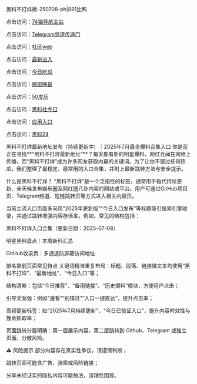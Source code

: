 黑料不打烊微-250708-ph|881比鸭

点击访问：<a href="https://74mao.com/">74猫导航主站</a>

点击访问：<a href="https://74mao.com/">Telegram频道传送门</a>

点击访问：<a href="https://hj-337.pages.dev/">社区web</a>

点击访问：<a href="https://hj-348.pages.dev/">最新进入</a>

点击访问：<a href="https://gdas.pages.dev/">今日吃瓜</a>

点击访问：<a href="https://jha.pages.dev/">微密圈最</a>

点击访问：<a href="https://sdbsd.pages.dev/">50度灰</a>

点击访问：<a href="https://gbs-3wd.pages.dev/">黑料社今日</a>

点击访问：<a href="https://sdfsh.pages.dev/">应用入口</a>

点击访问：<a href="https://ert-6he.pages.dev/">黑料24</a>

黑料不打烊最新地址发布（持续更新中）｜2025年7月最全爆料合集入口
你是否正在寻找**“黑料不打烊最新地址”**？每天都有新的明星爆料、网红丑闻在网络上传播，而“黑料不打烊”成为许多网友获取内幕的关键词。为了让你不错过任何热瓜，我们整理了最稳定、最常用的入口合集，并附上最新跳转方法与安全提示。

什么是黑料不打烊？
“黑料不打烊”是一个泛指性的标签，通常用于指代持续更新、全天候发布娱乐圈及网红圈八卦内容的网站或平台。用户可通过GitHub项目页、Telegram频道、短链跳转页等方式进入相关内容页。

当前主流入口页面多采用“2025年更新版”“今日入口发布”等标题吸引搜索引擎收录，并通过跳转增强内容存活率。例如，常见的结构包括：

黑料不打烊入口合集（更新日期：2025-07-08）

明星黑料盘点｜本周新料汇总

GitHub收录页｜多通道防屏蔽访问地址

排名靠前页面常见特点
关键词精准重复布局：标题、段落、链接锚文本均使用“黑料不打烊”、“最新地址”、“今日入口”等；

结构清晰：包括“今日推荐”、“备用链接”、“历史爆料”模块，方便用户点击；

引导文案强：例如“速看”“别错过”“入口一键直达”，提升点击率；

高频更新标签：如“2025年7月持续更新”、“今日已验证入口”，提升内容时效性与搜索抓取率；

页面跳转分层明确：第一层展示内容，第二层跳转到 Github、Telegram 或独立页面，分散风险。

⚠️ 风险提示
部分内容存在真实性争议，请谨慎判断；

跳转页面可能含广告、弹窗或风险链接；

分享未经证实的隐私内容可能触法，请理性围观。
